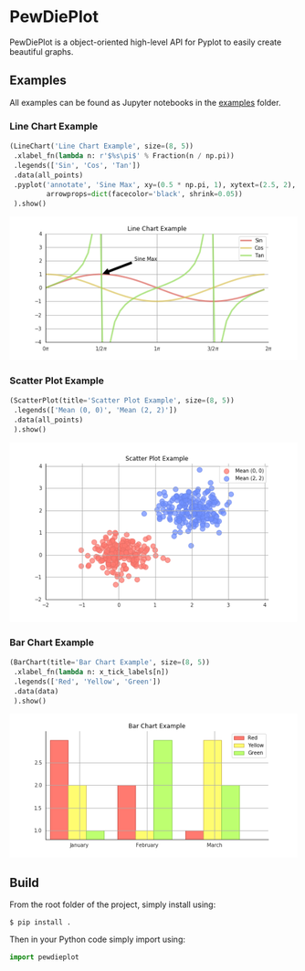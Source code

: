 # PewDiePlot

PewDiePlot is a object-oriented high-level API for Pyplot to easily create beautiful graphs.

## Examples

All examples can be found as Jupyter notebooks in the [examples](https://github.com/floscha/pewdieplot/tree/master/examples) folder.

### Line Chart Example
```python
(LineChart('Line Chart Example', size=(8, 5))
 .xlabel_fn(lambda n: r'$%s\pi$' % Fraction(n / np.pi))
 .legends(['Sin', 'Cos', 'Tan'])
 .data(all_points)
 .pyplot('annotate', 'Sine Max', xy=(0.5 * np.pi, 1), xytext=(2.5, 2),
         arrowprops=dict(facecolor='black', shrink=0.05))
 ).show()
```

![alt text](./examples/images/linechart_example.png)

### Scatter Plot Example
```python
(ScatterPlot(title='Scatter Plot Example', size=(8, 5))
 .legends(['Mean (0, 0)', 'Mean (2, 2)'])
 .data(all_points)
 ).show()
```

![alt text](./examples/images/scatterplot_example.png)

### Bar Chart Example
```python
(BarChart(title='Bar Chart Example', size=(8, 5))
 .xlabel_fn(lambda n: x_tick_labels[n])
 .legends(['Red', 'Yellow', 'Green'])
 .data(data)
 ).show()
```

![alt text](./examples/images/barchart_example.png)


## Build

From the root folder of the project, simply install using:

```
$ pip install .
```

Then in your Python code simply import using:

```python
import pewdieplot
```
